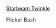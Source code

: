 [Starbeam Twinkle](http://mylittlewiki.org/wiki/Starbeam_Twinkle "mlw:Starbeam Twinkle")



Flicker Bash